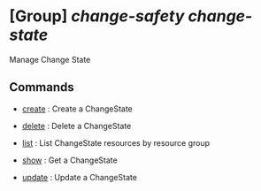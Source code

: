 # [Group] _change-safety change-state_

Manage Change State

## Commands

- [create](/Commands/change-safety/change-state/_create.md)
: Create a ChangeState

- [delete](/Commands/change-safety/change-state/_delete.md)
: Delete a ChangeState

- [list](/Commands/change-safety/change-state/_list.md)
: List ChangeState resources by resource group

- [show](/Commands/change-safety/change-state/_show.md)
: Get a ChangeState

- [update](/Commands/change-safety/change-state/_update.md)
: Update a ChangeState
